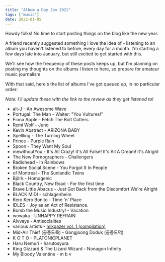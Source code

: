```yaml
---
title: "Album a Day Jan 2021"
tags: ["music"]
date: 2022-01-05
---
```


Howdy folks! No time to start posting things on the blog like the new year.

A friend recently suggested something I love the idea of - listening to an
album you haven't listened to before, every day for a month. I'm starting a
few days late into January, but still excited to get started with this.

We'll see how the frequency of these posts keeps up, but I'm planning on
posting my thoughts on the albums I listen to here, so prepare for amateur
music journalism.

With that said, here's the list of albums I've got queued up, in no particular order:

_Note: I'll update these with the link to the review as they get listened to!_

- alt-J - An Awesome Wave
- Portugal. The Man - Waiter: "You Vultures!"
- Fiona Apple - Fetch The Bolt Cutters
- Remi Wolf - Juno
- Kevin Abstract - ARIZONA BABY
- Spellling - The Turning Wheel
- Prince - Purple Rain
- Spoon - They Want My Soul
- mewithoutYou - It's All Crazy! It's All False! It's All A Dream! It's Alright
- The New Pornographers - Challengers
- Radiohead - In Rainbows
- Broken Social Scene - You Forgot It In People
- of Montreal - The Sunlandic Twins
- Björk - Homogenic
- Black Country, New Road - For the first time
- Brave Little Abacus - Just Got Back from the Discomfort We're Alright
- BLACK MIDI - schlagenheim
- Kero Kero Bonito - Time 'n' Place
- IDLES - Joy as an Act of Resistance.
- Bomb the Music Industry! - Vacation
- wowaka - UNHAPPY REFRAIN
- Alvvays - Antisocialites
- various artists - [mikgazer vol. 1 (compilation)](/posts/mikgazer-vol-1-review)
- Mid-Air Thief (공중도둑) - Gongjoong Doduk (공중도덕)
- K O T O - PLATONICPLANET
- Haru Nemuri - harutosyura
- King Gizzard & The Lizard Wizard - Nonagon Infinity
- My Bloody Valentine - m b v
